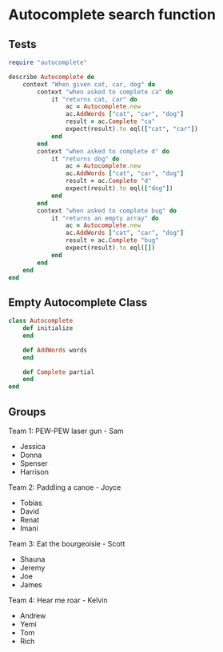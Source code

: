 # Autocomplete search function #

## Tests ##

```ruby
require "autocomplete"

describe Autocomplete do
    context "When given cat, car, dog" do
        context "when asked to complete ca" do
            it "returns cat, car" do
                ac = Autocomplete.new
                ac.AddWords ["cat", "car", "dog"]
                result = ac.Complete "ca"
                expect(result).to eql(["cat", "car"])
            end
        end
        context "when asked to complete d" do
            it "returns dog" do
                ac = Autocomplete.new
                ac.AddWords ["cat", "car", "dog"]
                result = ac.Complete "d"
                expect(result).to eql(["dog"])
            end
        end
        context "when asked to complete bug" do
            it "returns an empty array" do
                ac = Autocomplete.new
                ac.AddWords ["cat", "car", "dog"]
                result = ac.Complete "bug"
                expect(result).to eql([])
            end
        end
    end
end
```

## Empty Autocomplete Class ##

```ruby
class Autocomplete
    def initialize
    end

    def AddWords words
    end

    def Complete partial
    end
end
```

## Groups ##

Team 1: PEW-PEW laser gun - Sam

* Jessica
* Donna
* Spenser
* Harrison

Team 2: Paddling a canoe - Joyce

* Tobias
* David
* Renat
* Imani

Team 3: Eat the bourgeoisie - Scott

* Shauna
* Jeremy
* Joe
* James

Team 4: Hear me roar - Kelvin

* Andrew
* Yemi
* Tom
* Rich
